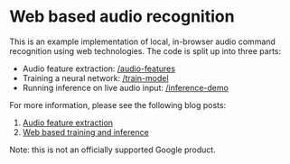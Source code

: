 Web based audio recognition
===

This is an example implementation of local, in-browser audio command recognition
using web technologies. The code is split up into three parts:

- Audio feature extraction: [/audio-features](audio-features)
- Training a neural network: [/train-model](train-model)
- Running inference on live audio input: [/inference-demo](inference-demo)

For more information, please see the following blog posts:

1. [Audio feature extraction](http://smus.com/web-audio-ml-features/)
2. [Web based training and inference](http://smus.com)

Note: this is not an officially supported Google product.
